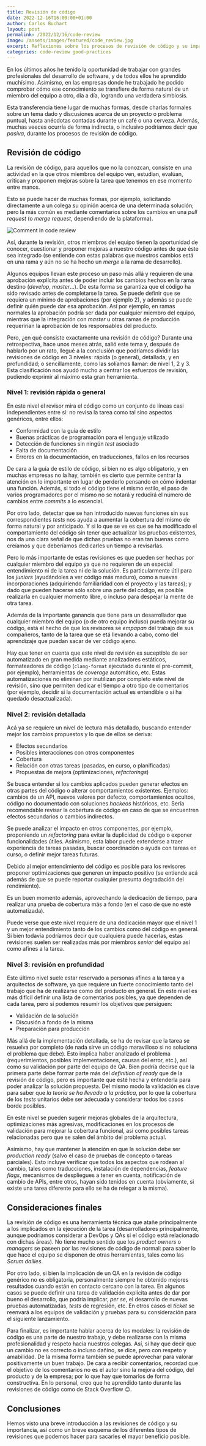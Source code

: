 ```yaml
---
title: Revisión de código
date: 2022-12-16T16:00:00+01:00
author: Carlos Buchart
layout: post
permalink: /2022/12/16/code-review
image: /assets/images/featured/code_review.jpg
excerpt: Reflexiones sobre los procesos de revisión de código y su impacto en la calidad del software y del equipo.
categories: code-review good-practices
---
```

En los últimos años he tenido la oportunidad de trabajar con grandes profesionales del desarrollo de software, y de todos ellos he aprendido muchísimo. Asímismo, en las empresas donde he trabajado he podido comprobar cómo ese conocimiento se transfiere de forma natural de un miembro del equipo a otro, día a día, logrando una verdadera simbiosis.

Esta transferencia tiene lugar de muchas formas, desde charlas formales sobre un tema dado y discusiones acerca de un proyecto o problema puntual, hasta anécdotas contadas durante un café o una cerveza. Además, muchas veeces ocurría de forma indirecta, o inclusivo podríamos decir que _pasiva_, durante los procesos de revisión de código.

## Revisión de código

La revisión de código, para aquellos que no la conozcan, consiste en una actividad en la que otros miembros del equipo ven, estudian, evalúan, critican y proponen mejoras sobre la tarea que tenemos en ese momento entre manos.

Esto se puede hacer de muchas formas, por ejemplo, solicitando directamente a un colega su opinión acerca de una determinada solución; pero la más común es mediante comentarios sobre los cambios en una _pull request_ (o _merge request_, dependiendo de la plataforma).

![Comment in code review](/assets/images/code-review-comment.png)

Así, durante la revisión, otros miembros del equipo tienen la oportunidad de conocer, cuestionar y proponer mejoras a nuestro código antes de que éste sea integrado (se entiende con estas palabras que nuestros cambios está en una rama y aún no se ha hecho un _merge_ a la rama de desarrollo).

Algunos equipos llevan este proceso un paso más allá y requieren de una aprobación explícita antes de poder incluir los cambios hechos en la rama destino (_develop_, _master_...). De esta forma se garantiza que el código ha sido revisado antes de completarse la tarea. Se puede definir que se requiera un mínimo de aprobaciones (por ejemplo 2), y además se puede definir quién puede dar esa aprobación. Así por ejemplo, en ramas normales la aprobación podría ser dada por cualquier miembro del equipo, mientras que la integración con _master_ u otras ramas de producción requerirían la aprobación de los responsables del producto.

Pero, ¿en qué consiste exactamente una revisión de código? Durante una retrospectiva, hace unos meses atrás, salió este tema y, después de hablarlo por un rato, llegué a la conclusión que podríamos dividir las revisiones de código en 3 niveles: rápida (o general), detallada, y en profundidad; o sencillamente, como las solíamos llamar: de nivel 1, 2 y 3. Esta clasificación nos ayudó mucho a centrar los esfuerzos de revisión, pudiendo exprimir al máximo esta gran herramienta.

### Nivel 1: revisión rápida o general

En este nivel el revisor mira el código como un conjunto de líneas casi independientes entre sí: no revisa la tarea como tal sino aspectos genéricos, entre ellos:

- Conformidad con la guía de estilo
- Buenas prácticas de programación para el lenguaje utilizado
- Detección de funciones sin ningún _test_ asociado
- Falta de documentación
- Errores en la documentación, en traducciones, fallos en los recursos

De cara a la guía de estilo de código, si bien no es algo obligatorio, y en muchas empresas no la hay, también es cierto que permite centrar la atención en lo importante en lugar de perderlo pensando en cómo indentar una función. Además, si todo el código tiene el mismo estilo, el paso de varios programadores por el mismo no se notará y reducirá el número de cambios entre _commits_ a lo escencial.

Por otro lado, detectar que se han introducido nuevas funciones sin sus correspondientes _tests_ nos ayuda a aumentar la cobertura del mismo de forma natural y por anticipado. Y si lo que se ve es que se ha modificado el comportamiento del código sin tener que actualizar las pruebas existentes, nos da una clara señal de que dichas pruebas no eran tan buenas como creíamos y que deberíamos dedicarles un tiempo a revisarlas.

Pero lo más importante de estas revisiones es que pueden ser hechas por cualquier miembro del equipo ya que no requieren de un especial entendimiento ni de la tarea ni de la solución. Es particularmente útil para los _juniors_ (ayudándoles a ver código más maduro), como a nuevas incorporaciones (adquiriendo familiaridad con el proyecto y las tareas); y dado que pueden hacerse sólo sobre una parte del código, es posible realizarla en cualquier momento libre, o incluso para despejar la mente de otra tarea.

Además de la importante ganancia que tiene para un desarrollador que cualquier miembro del equipo (o de otro equipo incluso) pueda mejorar su código, está el hecho de que los revisores se _empapan_ del trabajo de sus compañeros, tanto de la tarea que se etá llevando a cabo, como del aprendizaje que puedan sacar de ver código ajeno.

Hay que tener en cuenta que este nivel de revisión es suceptible de ser automatizado en gran medida mediante analizadores estáticos, formateadores de código (`clang-format` ejecutado durante el pre-commit, por ejemplo), herramientas de _coverage_ automático, etc. Estas automatizaciones no eliminan por inutilizan por completo este nivel de revisión, sino que permiten dedicar el tiempo a otro tipo de comentarios (por ejemplo, decidir si la documentación actual es entendible o si ha quedado desactualizada).

### Nivel 2: revisión detallada

Acá ya se requiere un nivel de lectura más detallado, buscando entender mejor los cambios propuestos y lo que de ellos se deriva:

- Efectos secundarios
- Posibles interacciones con otros componentes
- Cobertura
- Relación con otras tareas (pasadas, en curso, o planificadas)
- Propuestas de mejora (optimizaciones, _refactorings_)

Se busca entender si los cambios aplicados pueden generar efectos en otras partes del código o alterar comportamientos existentes. Ejemplos: cambios de un API, nuevos valores por defecto, comportamientos ocultos, código no documentado con soluciones _hackeos_ históricos, etc. Sería recomendable revisar la cobertura de código en caso de que se encuentren efectos secundarios o cambios indirectos.

Se puede analizar el impacto en otros componentes, por ejemplo, proponiendo un _refactoring_ para evitar la duplicidad de código o exponer funcionalidades útiles. Asímismo, esta labor puede extenderse a traer experiencia de tareas pasadas, buscar coordinación o ayuda con tareas en curso, o definir mejor tareas futuras.

Debido al mejor entendimiento del código es posible para los revisores proponer optimizaciones que generen un impacto positivo (se entiende acá además de que se puede reportar cualquier presunta degradación del rendimiento).

Es un buen momento además, aprovechando la dedicación de tiempo, para realizar una prueba de cobertura más a fondo (en el caso de que no esté automatizada).

Puede verse que este nivel requiere de una dedicación mayor que el nivel 1 y un mejor entendimiento tanto de los cambios como del código en general. Si bien todavía podríamos decir que cualquiera puede hacerlas, estas revisiones suelen ser realizadas más por miembros _senior_ del equipo así como afines a la tarea.

### Nivel 3: revisión en profundidad

Este último nivel suele estar reservado a personas afines a la tarea y a arquitectos de software, ya que requiere un fuerte conocimiento tanto del trabajo que ha de realizarse como del producto en general. En este nivel es más difícil definir una lista de comentarios posibles, ya que dependen de cada tarea, pero sí podemos resumir los objetivos que persiguen:

- Validación de la solución
- Discusión a fondo de la misma
- Preparación para producción

Más allá de la implementación detallada, se ha de revisar que la tarea se resuelva por completo (de nada sirve un código maravilloso si no soluciona el problema que debe). Esto implica haber analizado el problema (requerimientos, posibles implementaciones, causas del error, etc.), así como su validación por parte del equipo de QA. Bien podría decirse que la primera parte debe formar parte más del _definition of ready_ que de la revisión de código, pero es importante que esté hecha y entenderla para poder analizar la solución propuesta. Del mismo modo la validación es clave para saber que _la teoría se ha llevado a la práctica_, por lo que la cobertura de los _tests_ unitarios debe ser adecuada y considerar todos los casos borde posibles.

En este nivel se pueden sugerir mejoras globales de la arquitectura, optimizaciones más agresivas, modificaciones en los procesos de validación para mejorar la cobertura funcional, así como posibles tareas relacionadas pero que se salen del ámbito del problema actual.

Asímismo, hay que mantener la atención en que la solución debe ser _production ready_ (salvo el caso de pruebas de concepto o tareas parciales). Esto incluye verificar que todos los aspectos que rodean al cambio, tales como traducciones, instalación de dependencias, _feature flags_, mecanismos de despliegues a tener en cuenta, notificación de cambio de APIs, entre otros, hayan sido tenidos en cuenta (obviamente, si existe una tarea diferente para ello se ha de relegar a la misma).

## Consideraciones finales

La revisión de código es una herramienta técnica que atañe principalmente a los implicados en la ejecución de la tarea (desarrolladores principalmente, aunque podríamos considerar a DevOps y QAs si el código está relacionado con dichas áreas). No tiene mucho sentido que los _product owners_ o _managers_ se paseen por las revisiones de código de normal: para saber lo que hace el equipo se disponen de otras herramientas, tales como las _Scrum dailies_.

Por otro lado, si bien la implicación de un QA en la revisión de código genérico no es obligatoria, personalmente siempre he obtenido mejores resultados cuando están en contacto cercano con la tarea. En algunos casos se puede definir una tarea de validación explícita antes de dar por bueno el desarrollo, que podría implicar, _per se_, el desarrollo de nuevas pruebas automatizadas, _tests_ de regresión, etc. En otros casos el _ticket_ se reenvará a los equipos de validación y pruebas para su consideración para el siguiente lanzamiento.

Para finalizar, es importante hablar acerca de los modales: la revisión de código es una parte de nuestro trabajo, y debe realizarse con la misma profesionalidad y respeto hacia nuestros colegas. Así, si hay que decir que un cambio no es correcto o incluso dañino, se dice, pero con respeto y amabilidad. De la misma forma también se puede aprovechar para valorar positivamente un buen trabajo. De cara a recibir comentarios, recordad que el objetivo de los comentarios no es el autor sino la mejora del código, del producto y de la empresa; por lo que hay que tomarlos de forma constructiva. En lo personal, creo que he aprendido tanto durante las revisiones de código como de Stack Overflow 😉.

## Conclusiones

Hemos visto una breve introducción a las revisiones de código y su importancia, así como un breve esquema de los diferentes tipos de revisiones que podemos hacer para sacarles el mayor beneficio posible.
